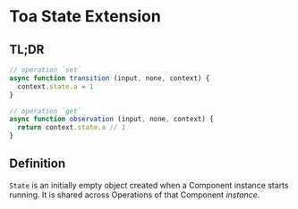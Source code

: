 # Toa State Extension

## TL;DR

```javascript
// operation `set`
async function transition (input, none, context) {
  context.state.a = 1
}

// operation `get`
async function observation (input, none, context) {
  return context.state.a // 1
}
```

## Definition

`State` is an initially empty object created when a Component instance starts running. It is shared
across Operations of that Component *instance*.
